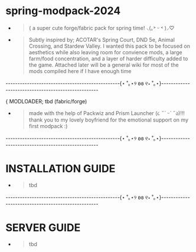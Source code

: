 # spring-modpack-2024
- > ( a super cute forge/fabric pack for spring time! ⸜(｡˃ ᵕ ˂ )⸝♡
- > Subtly inspired by; ACOTAR's Spring Court, DND 5e, Animal Crossing,
and Stardew Valley. I wanted this pack to be focused on aesthetics while also leaving room 
for convience mods, a large farm/food concentration, and a layer of harder 
difficulty added to the game. Attached later will be a general wiki for most of the mods compiled here if I have enough time

------------------------------------------------{⋆ ˚｡⋆୨ ʚɞ ୧⋆ ˚｡⋆}---------------------------------------------------

{ MODLOADER; tbd (fabric/forge)
- > made with the help of Packwiz and Prism Launcher (૮ ˶´ ᵕˋ ˶ა)!!! thank you to my lovely boyfriend for the emotional support on my first modpack :)
  

------------------------------------------------{⋆ ˚｡⋆୨ ʚɞ ୧⋆ ˚｡⋆}---------------------------------------------------

# INSTALLATION GUIDE
- > tbd

------------------------------------------------{⋆ ˚｡⋆୨ ʚɞ ୧⋆ ˚｡⋆}---------------------------------------------------

# SERVER GUIDE
- > tbd
